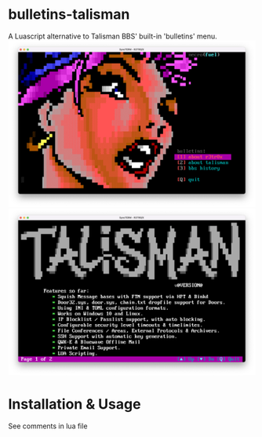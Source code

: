 # bulletins-talisman
A Luascript alternative to Talisman BBS' built-in 'bulletins' menu.
![Screenshot 1](screen1.png)
![Screenshot 2](screen2.png)

# Installation & Usage
See comments in lua file
